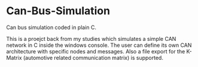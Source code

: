 # Can-Bus-Simulation
Can bus simulation coded in plain C.

This is a proejct back from my studies which simulates a simple CAN network in C inside the windows console.
The user can define its own CAN architecture with specific nodes and messages.
Also a file export for the K-Matrix (automotive related communication matrix) is supported.
